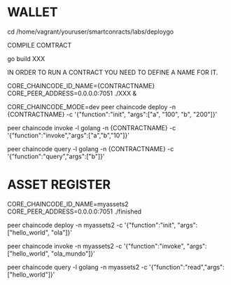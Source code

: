 # WALLET


cd /home/vagrant/youruser/smartconracts/labs/deploygo

COMPILE COMTRACT

go build XXX

IN ORDER TO RUN A CONTRACT YOU NEED TO DEFINE A NAME FOR IT.

CORE_CHAINCODE_ID_NAME={CONTRACTNAME} CORE_PEER_ADDRESS=0.0.0.0:7051 ./XXX &

CORE_CHAINCODE_MODE=dev peer chaincode deploy  -n {CONTRACTNAME}  -c '{"function":"init", "args":["a", "100", "b", "200"]}'
 
peer chaincode invoke -l golang -n {CONTRACTNAME} -c '{"function":"invoke","args":["a","b","10"]}'
 
peer chaincode query -l golang -n {CONTRACTNAME} -c '{"function":"query","args":["b"]}'


 # ASSET REGISTER


CORE_CHAINCODE_ID_NAME=myassets2 CORE_PEER_ADDRESS=0.0.0.0:7051 ./finished

peer chaincode deploy -n myassets2 -c '{"function":"init", "args":["hello_world", "ola"]}'

peer chaincode invoke -n myassets2 -c '{"function":"invoke", "args":["hello_world", "ola_mundo"]}'

peer chaincode query -l golang -n myassets2 -c '{"function":"read","args":["hello_world"]}'

